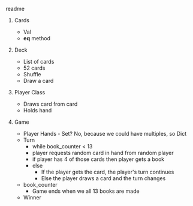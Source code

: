 readme

1. Cards
    - Val
    - __eq__ method

2. Deck
    - List of cards
    - 52 cards
    - Shuffle
    - Draw a card

3. Player Class
    - Draws card from card
    - Holds hand

3. Game
    - Player Hands - Set? No, because we could have multiples, so Dict
    - Turn
        - while book_counter < 13
        - player requests random card in hand from random player
        - if player has 4 of those cards then player gets a book
        - else
            - If the player gets the card, the player's turn continues
            - Else the player draws a card and the turn changes
    - book_counter
        - Game ends when we all 13 books are made
    - Winner